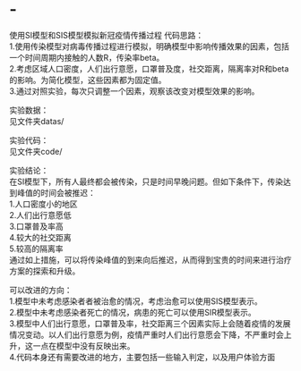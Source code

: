 # -
使用SI模型和SIS模型模拟新冠疫情传播过程
代码思路：  
  1.使用传染模型对病毒传播过程进行模拟，明确模型中影响传播效果的因素，包括一个时间周期内接触的人数R，传染率beta。  
  2.考虑区域人口密度，人们出行意愿，口罩普及度，社交距离，隔离率对R和beta的影响。为简化模型，这些因素都为固定值。  
  3.通过对照实验，每次只调整一个因素，观察该改变对模型效果的影响。  

实验数据：  
  见文件夹datas/  

实验代码：  
  见文件夹code/  

实验结论：  
  在SI模型下，所有人最终都会被传染，只是时间早晚问题。但如下条件下，传染达到峰值的时间会被推迟：  
  1.人口密度小的地区  
  2.人们出行意愿低  
  3.口罩普及率高  
  4.较大的社交距离  
  5.较高的隔离率  
  通过如上措施，可以将传染峰值的到来向后推迟，从而得到宝贵的时间来进行治疗方案的探索和升级。  


可以改进的方向：  
  1.模型中未考虑感染者者被治愈的情况，考虑治愈可以使用SIS模型表示。  
  2.模型中未考虑感染者死亡的情况，病患的死亡可以使用SIR模型表示。  
  3.模型中人们出行意愿，口罩普及率，社交距离三个因素实际上会随着疫情的发展情况变动。以人们出行意愿为例，疫情严重时人们出行意愿会下降，不严重时会上升，这一点在模型中没有反映出来。  
  4.代码本身还有需要改进的地方，主要包括一些输入判定，以及用户体验方面
